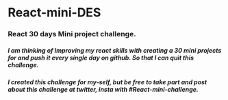 # React-mini-DES

### React 30 days Mini project challenge.

##### I am thinking of Improving my react skills with creating a 30 mini projects for and push it every single day on github. So that I can quit this challenge.
##### I created this challenge for my-self, but be free to take part and post about this challenge at twitter, insta with #React-mini-challenge.
